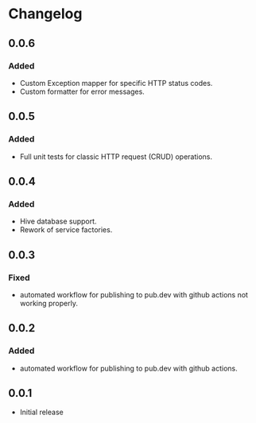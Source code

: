 # Changelog

## 0.0.6

### Added

- Custom Exception mapper for specific HTTP status codes.
- Custom formatter for error messages.

## 0.0.5

### Added

- Full unit tests for classic HTTP request (CRUD) operations.

## 0.0.4

### Added

- Hive database support.
- Rework of service factories.

## 0.0.3

### Fixed

- automated workflow for publishing to pub.dev with github actions not working properly.

## 0.0.2

### Added

- automated workflow for publishing to pub.dev with github actions.

## 0.0.1

- Initial release
